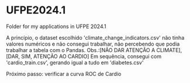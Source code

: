 # UFPE2024.1
Folder for my applications in UFPE 2024.1

A princípio, o dataset escolhido 'climate_change_indicators.csv' não tinha valores numéricos e não consegui trabalhar, não percebendo que podia trabalhar a tabela com o Pandas.
Obs.:[NÃO DAR ATENÇÃO A CLIMATE], [DAR, SIM, ATENÇÃO AO CARDIO]
Em sequência, consegui com 'cardio_train.csv',
gerando igual a tudo em 'diabetes.csv'

Próximo passo: verificar a curva ROC de Cardio
